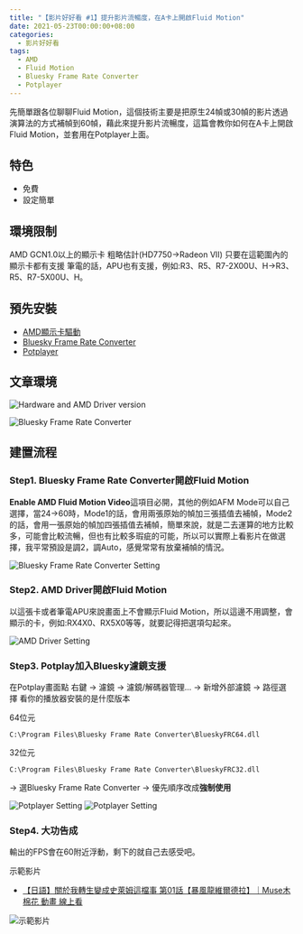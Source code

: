 ```yaml
---
title: "【影片好好看 #1】提升影片流暢度，在A卡上開啟Fluid Motion"
date: 2021-05-23T00:00:00+08:00
categories:
  - 影片好好看
tags:
  - AMD
  - Fluid Motion
  - Bluesky Frame Rate Converter
  - Potplayer
---
```

先簡單跟各位聊聊Fluid Motion，這個技術主要是把原生24幀或30幀的影片透過演算法的方式補幀到60幀，藉此來提升影片流暢度，這篇會教你如何在A卡上開啟Fluid Motion，並套用在Potplayer上面。

## 特色

* 免費
* 設定簡單

## 環境限制

AMD GCN1.0以上的顯示卡 粗略估計(HD7750->Radeon VII) 
只要在這範圍內的顯示卡都有支援
筆電的話，APU也有支援，例如:R3、R5、R7-2X00U、H->R3、R5、R7-5X00U、H。

## 預先安裝

* [AMD顯示卡驅動](https://www.amd.com/zh-hant/support)
* [Bluesky Frame Rate Converter](https://bluesky-soft.com/en/BlueskyFRC.html)
* [Potplayer](https://potplayer.daum.net/)

## 文章環境

![Hardware and AMD Driver version](/assets/images/post/2021-05-23-Enable-Fluid-motion-with-your-AMD-Card/1.jpg "Hardware and AMD Driver version")

![Bluesky Frame Rate Converter](/assets/images/post/2021-05-23-Enable-Fluid-motion-with-your-AMD-Card/2.jpg "Bluesky Frame Rate Converter")

## 建置流程

### Step1. Bluesky Frame Rate Converter開啟Fluid Motion

**Enable AMD Fluid Motion Video**這項目必開，其他的例如AFM Mode可以自己選擇，當24->60時，Mode1的話，會用兩張原始的幀加三張插值去補幀，Mode2的話，會用一張原始的幀加四張插值去補幀，簡單來說，就是二去運算的地方比較多，可能會比較流暢，但也有比較多瑕疵的可能，所以可以實際上看影片在做選擇，我平常預設是調2，調Auto，感覺常常有放棄補幀的情況。

![Bluesky Frame Rate Converter Setting](/assets/images/post/2021-05-23-Enable-Fluid-motion-with-your-AMD-Card/3.jpg "Bluesky Frame Rate Converter Setting")

### Step2. AMD Driver開啟Fluid Motion

以這張卡或者筆電APU來說畫面上不會顯示Fluid Motion，所以這邊不用調整，會顯示的卡，例如:RX4X0、RX5X0等等，就要記得把選項勾起來。

![AMD Driver Setting](/assets/images/post/2021-05-23-Enable-Fluid-motion-with-your-AMD-Card/4.jpg "AMD Driver Setting")

### Step3. Potplay加入Bluesky濾鏡支援

在Potplay畫面點
右鍵 -> 濾鏡 -> 濾鏡/解碼器管理... -> 新增外部濾鏡 -> 路徑選擇
看你的播放器安裝的是什麼版本

64位元
```
C:\Program Files\Bluesky Frame Rate Converter\BlueskyFRC64.dll
```
32位元
```
C:\Program Files\Bluesky Frame Rate Converter\BlueskyFRC32.dll
```
-> 選Bluesky Frame Rate Converter -> 優先順序改成**強制使用**

![Potplayer Setting](/assets/images/post/2021-05-23-Enable-Fluid-motion-with-your-AMD-Card/5.jpg "Potplayer Setting")
![Potplayer Setting](/assets/images/post/2021-05-23-Enable-Fluid-motion-with-your-AMD-Card/6.jpg "Potplayer Setting")


### Step4. 大功告成

輸出的FPS會在60附近浮動，剩下的就自己去感受吧。

示範影片
* [【日語】關於我轉生變成史萊姆這檔事 第01話【暴風龍維爾德拉】｜Muse木棉花 動畫 線上看](https://www.youtube.com/watch?v=gv8fwwHwqJQ&ab_channel=Muse%E6%9C%A8%E6%A3%89%E8%8A%B1-TW)

![示範影片](/assets/images/post/2021-05-23-Enable-Fluid-motion-with-your-AMD-Card/7.jpg "示範影片")
